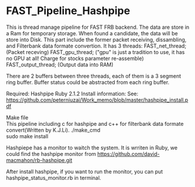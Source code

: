 # FAST_Pipeline_Hashpipe
This is thread manage pipeline for FAST FRB backend. 
The data are store in a Ram for temporary storage. When found a candidate, the data will be store into Disk.
This part include the former packet receiving, dissambling, and Filterbank data formate convertion. It has 3 threads:
  FAST_net_thread; (Packet receving)
  FAST_gpu_thread; ("gpu" is just a tradition to use, it has no GPU at all! Charge for stocks parameter re-assemble)
  FAST_output_thread; (Output data into RAM)
 
There are 2 buffers between three threads, each of them is a 3 segment ring buffer. Buffer status could be abstracted from each ring buffer.

Required:
  Hashpipe
  Ruby 2.1.2
  Install information: See:
  https://github.com/peterniuzai/Work_memo/blob/master/hashpipe_install.pdf

Make file  
  This pipeline including c for hashpipe and c++ for filterbank data formate convert(Written by K.J.Li).
  ./make_cmd  
  sudo make install
  
Hashpiepe has a monitor to waitch the system. 
  It is wrriten in Ruby, we could find the hashpipe monitor from 
  https://github.com/david-macmahon/rb-hashpipe.git
  
  After install hashpipe, if you want to run the monitor, you can put hashpipe_status_monitor.rb in terminal.
  

